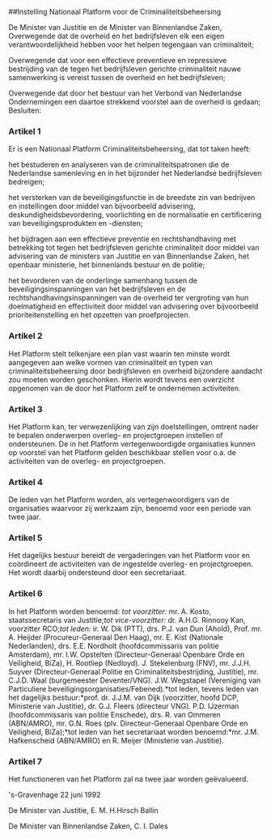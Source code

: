 <meta http-equiv='Content-Type' content='text/html; charset=utf-8' />

##Instelling Nationaal Platform voor de Criminaliteitsbeheersing

De Minister van Justitie en de Minister van Binnenlandse Zaken,  
Overwegende dat de overheid en het bedrijfsleven elk een eigen verantwoordelijkheid hebben voor het helpen tegengaan van criminaliteit;

Overwegende dat voor een effectieve preventieve en repressieve bestrijding van de tegen het bedrijfsleven gerichte criminaliteit nauwe samenwerking is vereist tussen de overheid en het bedrijfsleven;

Overwegende dat door het bestuur van het Verbond van Nederlandse Ondernemingen een daartoe strekkend voorstel aan de overheid is gedaan;
Besluiten:    

### Artikel  1  

Er is een Nationaal Platform Criminaliteitsbeheersing, dat tot taken heeft: 

het bestuderen en analyseren van de criminaliteitspatronen die de Nederlandse samenleving en in het bijzonder het Nederlandse bedrijfsleven bedreigen;  

het versterken van de beveiligingsfunctie in de breedste zin van bedrijven en instellingen door middel van bijvoorbeeld advisering, deskundigheidsbevordering, voorlichting en de normalisatie en certificering van beveiligingsprodukten en -diensten;  

het bijdragen aan een effectieve preventie en rechtshandhaving met betrekking tot tegen het bedrijfsleven gerichte criminaliteit door middel van advisering van de ministers van Justitie en van Binnenlandse Zaken, het openbaar ministerie, het binnenlands bestuur en de politie;  

het bevorderen van de onderlinge samenhang tussen de beveiligingsinspanningen van het bedrijfsleven en de rechtshandhavingsinspanningen van de overheid ter vergroting van hun doelmatigheid en effectiviteit door middel van advisering over bijvoorbeeld prioriteitenstelling en het opzetten van proefprojecten.   

### Artikel  2  

Het Platform stelt telkenjare een plan vast waarin ten minste wordt aangegeven aan welke vormen van criminaliteit en typen van criminaliteitsbeheersing door bedrijfsleven en overheid bijzondere aandacht zou moeten worden geschonken. Hierin wordt tevens een overzicht opgenomen van de door het Platform zelf te ondernemen activiteiten. 

### Artikel  3  

Het Platform kan, ter verwezenlijking van zijn doelstellingen, omtrent nader te bepalen onderwerpen overleg- en projectgroepen instellen of ondersteunen. De in het Platform vertegenwoordigde organisaties kunnen op voorstel van het Platform gelden beschikbaar stellen voor o.a. de activiteiten van de overleg- en projectgroepen. 

### Artikel  4  

De leden van het Platform worden, als vertegenwoordigers van de organisaties waarvoor zij werkzaam zijn, benoemd voor een periode van twee jaar. 

### Artikel  5  

Het dagelijks bestuur bereidt de vergaderingen van het Platform voor en coördineert de activiteiten van de ingestelde overleg- en projectgroepen. Het wordt daarbij ondersteund door een secretariaat. 

### Artikel  6  

In het Platform worden benoemd: *tot voorzitter:* mr. A. Kosto, staatssecretaris van Justitie;*tot vice-voorzitter:* dr. A.H.G. Rinnooy Kan, voorzitter RCO;*tot leden:* ir. W. Dik (PTT), drs. P.J. van Dun (Ahold), Prof. mr. A. Heijder (Procureur-Generaal Den Haag), mr. E. Kist (Nationale Nederlanden), drs. E.E. Nordholt (hoofdcommissaris van politie Amsterdam), mr. I.W. Opstelten (Directeur-Generaal Openbare Orde en Veiligheid, BiZa), H. Rootliep (Nedloyd). J. Stekelenburg (FNV), mr. J.J.H. Suyver (Directeur-Generaal Politie en Criminaliteitsbestrijding, Justitie), mr. C.J.D. Waal (burgemeester Deventer/VNG). J.W. Wegstapel (Vereniging van Particuliere beveiligingsorganisaties/Febened).*tot leden, tevens leden van het dagelijks bestuur:*prof. dr. J.J.M. van Dijk (voorzitter, hoofd DCP, Ministerie van Justitie), dr. G.J. Fleers (directeur VNG). P.D. IJzerman (hoofdcommissaris van politie Enschede), drs. R. van Ommeren (ABN/AMRO), mr. G.N. Roes (plv. Directeur-Generaal Openbare Orde en Veiligheid, BiZa);*tot leden van het secretariaat worden benoemd:*mr. J.M. Hafkenscheid (ABN/AMRO) en R. Meijer (Ministerie van Justitie). 

### Artikel  7  

Het functioneren van het Platform zal na twee jaar worden geëvalueerd. 

's-Gravenhage 
22 juni 1992    

De 
Minister van Justitie, 
E. M. H.Hirsch Ballin  

De 
Minister van Binnenlandse Zaken, 
C. I. Dales    
